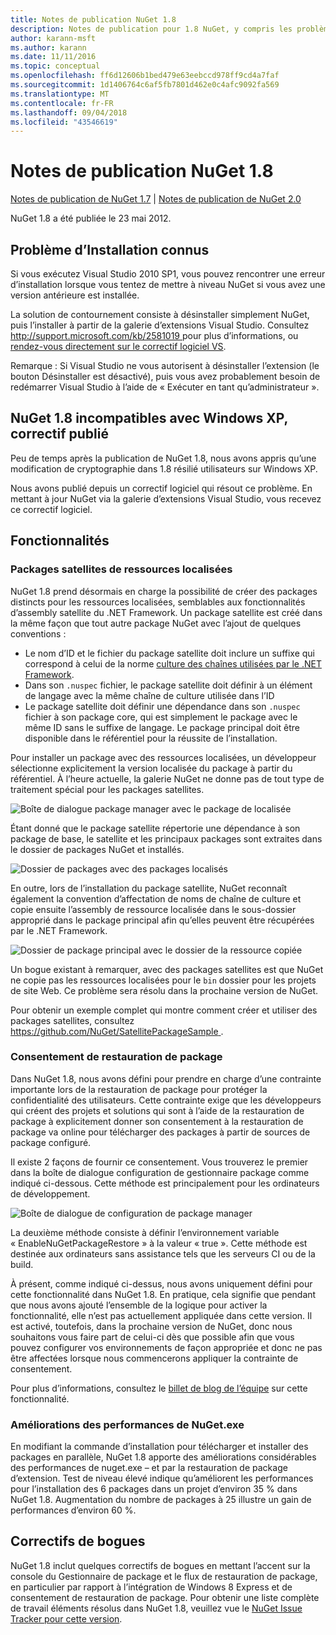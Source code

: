 ```yaml
---
title: Notes de publication NuGet 1.8
description: Notes de publication pour 1.8 NuGet, y compris les problèmes connus, les correctifs de bogues, les fonctionnalités ajoutées et les dcr.
author: karann-msft
ms.author: karann
ms.date: 11/11/2016
ms.topic: conceptual
ms.openlocfilehash: ff6d12606b1bed479e63eebccd978ff9cd4a7faf
ms.sourcegitcommit: 1d1406764c6af5fb7801d462e0c4afc9092fa569
ms.translationtype: MT
ms.contentlocale: fr-FR
ms.lasthandoff: 09/04/2018
ms.locfileid: "43546619"
---
```

# <a name="nuget-18-release-notes"></a>Notes de publication NuGet 1.8

[Notes de publication de NuGet 1.7](../release-notes/nuget-1.7.md) | [Notes de publication de NuGet 2.0](../release-notes/nuget-2.0.md)

NuGet 1.8 a été publiée le 23 mai 2012.

## <a name="known-installation-issue"></a>Problème d’Installation connus
Si vous exécutez Visual Studio 2010 SP1, vous pouvez rencontrer une erreur d’installation lorsque vous tentez de mettre à niveau NuGet si vous avez une version antérieure est installée.

La solution de contournement consiste à désinstaller simplement NuGet, puis l’installer à partir de la galerie d’extensions Visual Studio.  Consultez [ http://support.microsoft.com/kb/2581019 ](http://support.microsoft.com/kb/2581019) pour plus d’informations, ou [rendez-vous directement sur le correctif logiciel VS](http://bit.ly/vsixcertfix).

Remarque : Si Visual Studio ne vous autorisent à désinstaller l’extension (le bouton Désinstaller est désactivé), puis vous avez probablement besoin de redémarrer Visual Studio à l’aide de « Exécuter en tant qu’administrateur ».

## <a name="nuget-18-incompatible-with-windows-xp-hotfix-published"></a>NuGet 1.8 incompatibles avec Windows XP, correctif publié

Peu de temps après la publication de NuGet 1.8, nous avons appris qu’une modification de cryptographie dans 1.8 résilié utilisateurs sur Windows XP.

Nous avons publié depuis un correctif logiciel qui résout ce problème.  En mettant à jour NuGet via la galerie d’extensions Visual Studio, vous recevez ce correctif logiciel.

## <a name="features"></a>Fonctionnalités

### <a name="satellite-packages-for-localized-resources"></a>Packages satellites de ressources localisées
NuGet 1.8 prend désormais en charge la possibilité de créer des packages distincts pour les ressources localisées, semblables aux fonctionnalités d’assembly satellite du .NET Framework.  Un package satellite est créé dans la même façon que tout autre package NuGet avec l’ajout de quelques conventions :

* Le nom d’ID et le fichier du package satellite doit inclure un suffixe qui correspond à celui de la norme [culture des chaînes utilisées par le .NET Framework](http://msdn.microsoft.com/goglobal/bb896001.aspx).
* Dans son `.nuspec` fichier, le package satellite doit définir à un élément de langage avec la même chaîne de culture utilisée dans l’ID
* Le package satellite doit définir une dépendance dans son `.nuspec` fichier à son package core, qui est simplement le package avec le même ID sans le suffixe de langage.  Le package principal doit être disponible dans le référentiel pour la réussite de l’installation.

Pour installer un package avec des ressources localisées, un développeur sélectionne explicitement la version localisée du package à partir du référentiel. À l’heure actuelle, la galerie NuGet ne donne pas de tout type de traitement spécial pour les packages satellites.

![Boîte de dialogue package manager avec le package de localisée](./media/dlg-w-loc-packs.png)

Étant donné que le package satellite répertorie une dépendance à son package de base, le satellite et les principaux packages sont extraites dans le dossier de packages NuGet et installés.

![Dossier de packages avec des packages localisés](./media/fldr-loc-packs.png)

En outre, lors de l’installation du package satellite, NuGet reconnaît également la convention d’affectation de noms de chaîne de culture et copie ensuite l’assembly de ressource localisée dans le sous-dossier approprié dans le package principal afin qu’elles peuvent être récupérées par le .NET Framework.

![Dossier de package principal avec le dossier de la ressource copiée](./media/fldr-copied-loc.png)

Un bogue existant à remarquer, avec des packages satellites est que NuGet ne copie pas les ressources localisées pour le `bin` dossier pour les projets de site Web.  Ce problème sera résolu dans la prochaine version de NuGet.

Pour obtenir un exemple complet qui montre comment créer et utiliser des packages satellites, consultez [ https://github.com/NuGet/SatellitePackageSample ](https://github.com/NuGet/SatellitePackageSample).

### <a name="package-restore-consent"></a>Consentement de restauration de package
Dans NuGet 1.8, nous avons défini pour prendre en charge d’une contrainte importante lors de la restauration de package pour protéger la confidentialité des utilisateurs. Cette contrainte exige que les développeurs qui créent des projets et solutions qui sont à l’aide de la restauration de package à explicitement donner son consentement à la restauration de package va online pour télécharger des packages à partir de sources de package configuré.

Il existe 2 façons de fournir ce consentement. Vous trouverez le premier dans la boîte de dialogue configuration de gestionnaire package comme indiqué ci-dessous.  Cette méthode est principalement pour les ordinateurs de développement.

![Boîte de dialogue de configuration de package manager](./media/pr-consent-configdlg.png)

La deuxième méthode consiste à définir l’environnement variable « EnableNuGetPackageRestore » à la valeur « true ».  Cette méthode est destinée aux ordinateurs sans assistance tels que les serveurs CI ou de la build.

À présent, comme indiqué ci-dessus, nous avons uniquement défini pour cette fonctionnalité dans NuGet 1.8.  En pratique, cela signifie que pendant que nous avons ajouté l’ensemble de la logique pour activer la fonctionnalité, elle n’est pas actuellement appliquée dans cette version. Il est activé, toutefois, dans la prochaine version de NuGet, donc nous souhaitons vous faire part de celui-ci dès que possible afin que vous pouvez configurer vos environnements de façon appropriée et donc ne pas être affectées lorsque nous commencerons appliquer la contrainte de consentement.

Pour plus d’informations, consultez le [billet de blog de l’équipe](http://blog.nuget.org/20120518/package-restore-and-consent.html) sur cette fonctionnalité.

### <a name="nugetexe-performance-improvements"></a>Améliorations des performances de NuGet.exe
En modifiant la commande d’installation pour télécharger et installer des packages en parallèle, NuGet 1.8 apporte des améliorations considérables des performances de nuget.exe – et par la restauration de package d’extension.  Test de niveau élevé indique qu’améliorent les performances pour l’installation des 6 packages dans un projet d’environ 35 % dans NuGet 1.8.  Augmentation du nombre de packages à 25 illustre un gain de performances d’environ 60 %.

## <a name="bug-fixes"></a>Correctifs de bogues
NuGet 1.8 inclut quelques correctifs de bogues en mettant l’accent sur la console du Gestionnaire de package et le flux de restauration de package, en particulier par rapport à l’intégration de Windows 8 Express et de consentement de restauration de package.
Pour obtenir une liste complète de travail éléments résolus dans NuGet 1.8, veuillez vue le [NuGet Issue Tracker pour cette version](http://nuget.codeplex.com/workitem/list/advanced?keyword=&status=Closed&type=All&priority=All&release=NuGet%201.8&assignedTo=All&component=All&sortField=Votes&sortDirection=Descending&page=0).
